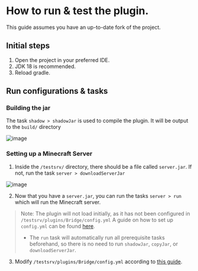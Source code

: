 # How to run & test the plugin.
This guide assumes you have an up-to-date fork of the project.

## Initial steps
1. Open the project in your preferred IDE.
2. JDK 18 is recommended.
3. Reload gradle.

## Run configurations & tasks
### Building the jar
The task `shadow > shadowJar` is used to compile the plugin. It will be output to the `build/` directory

![image](https://github.com/JcbSm/Bridge/assets/49797894/59a33305-c617-4ad4-b790-1c5b91dbacfc)

### Setting up a Minecraft Server
1. Inside the `/testsrv/` directory, there should be a file called `server.jar`. If not, run the task `server > downloadServerJar`

![image](https://github.com/JcbSm/Bridge/assets/49797894/0495fd77-80a6-451a-aedf-d39282469d2f)

2. Now that you have a `server.jar`, you can run the tasks `server > run` which will run the Minecraft server.

> Note: The plugin will not load initially, as it has not been configured in `/testsrv/plugins/Bridge/config.yml`
> A guide on how to set up `config.yml` can be found [here](./configuration.md).
> - The `run` task will automatically run all prerequisite tasks beforehand, so there is no need to run `shadowJar`, `copyJar`, or `downloadServerJar`.

3. Modify `/testsrv/plugins/Bridge/config.yml` according to [this guide](./configuration.md).
